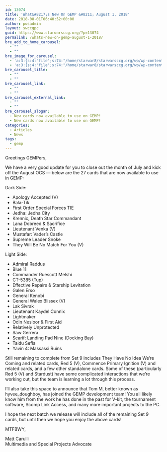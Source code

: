 ```yaml
---
id: 13074
title: 'What&#8217;s New On GEMP &#8211; August 1, 2018'
date: 2018-08-01T06:40:52+00:00
author: pwsadmin
layout: swccgpc
guid: https://www.starwarsccg.org/?p=13074
permalink: /whats-new-on-gemp-august-1-2018/
bre_add_to_home_carousel:
  - ""
  - ""
bre_image_for_carousel:
  - 'a:3:{s:4:"file";s:74:"/home/starwar8/starwarsccg.org/wp/wp-content/uploads/gempupdatesbanner.jpg";s:3:"url";s:71:"https://www.starwarsccg.org/wp/wp-content/uploads/gempupdatesbanner.jpg";s:4:"type";s:10:"image/jpeg";}'
  - 'a:3:{s:4:"file";s:74:"/home/starwar8/starwarsccg.org/wp/wp-content/uploads/gempupdatesbanner.jpg";s:3:"url";s:71:"https://www.starwarsccg.org/wp/wp-content/uploads/gempupdatesbanner.jpg";s:4:"type";s:10:"image/jpeg";}'
bre_carousel_title:
  - ""
  - ""
bre_carousel_link:
  - ""
  - ""
bre_carousel_external_link:
  - ""
  - ""
bre_carousel_slogan:
  - New cards now available to use on GEMP!
  - New cards now available to use on GEMP!
categories:
  - Articles
  - News
tags:
  - gemp
---
```

Greetings GEMPers,

We have a very good update for you to close out the month of July and kick off the August OCS &#8212; below are the 27 cards that are now available to use in GEMP:

Dark Side:

  * Apology Accepted (V)
  * Bala-Tik
  * First Order Special Forces TIE
  * Jedha: Jedha City
  * Krennic, Death Star Commandant
  * Lana Dobreed & Sacrifice
  * Lieutenant Venka (V)
  * Mustafar: Vader&#8217;s Castle
  * Supreme Leader Snoke
  * They Will Be No Match For You (V)

Light Side:

  * Admiral Raddus
  * Blue 11
  * Commander Ruescott Melshi
  * CT-5385 (Tup)
  * Effective Repairs & Starship Levitation
  * Galen Erso
  * General Kenobi
  * General Walex Blissex (V)
  * Lak Sivrak
  * Lieutenant Kaydel Connix
  * Lightmaker
  * Odin Nesloor & First Aid
  * Relatively Unprotected
  * Saw Gerrera
  * Scarif: Landing Pad Nine (Docking Bay)
  * Taidu Sefla
  * Yavin 4: Massassi Ruins

Still remaining to complete from Set 9 includes They Have No Idea We&#8217;re Coming and related cards, Red 5 (V), Commence Primary Ignition (V) and related cards, and a few other standalone cards. Some of these (particularly Red 5 (V) and Stardust) have some complicated interactions that we&#8217;re working out, but the team is learning a lot through this process.

I&#8217;ll also take this space to announce that Tom M, better known as hyvee_doughboy, has joined the GEMP development team! You all likely know him from the work he has done in the past for V-kit, the tournament software, Scomp Link Access, and many more important projects to the PC.

I hope the next batch we release will include all of the remaining Set 9 cards, but until then we hope you enjoy the above cards!

MTFBWY,

Matt Carulli  
Multimedia and Special Projects Advocate
